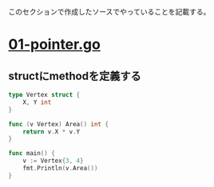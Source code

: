 
このセクションで作成したソースでやっていることを記載する。

# [01-pointer.go](./01-pointer.go)

## structにmethodを定義する 

```go
type Vertex struct {
	X, Y int
}

func (v Vertex) Area() int {
	return v.X * v.Y
}

func main() {
	v := Vertex{3, 4}
	fmt.Println(v.Area())
}
```


